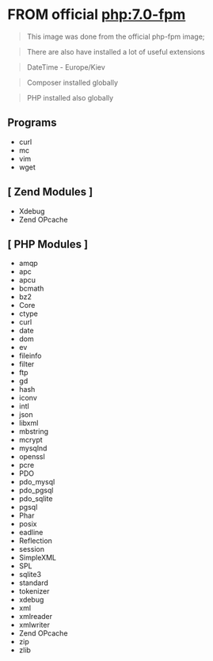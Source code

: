  FROM official [php:7.0-fpm](https://hub.docker.com/r/library/php/)
===================================================================


> This image was done from the official php-fpm image;

> There are also have installed a lot of useful extensions

> DateTime - Europe/Kiev

> Composer installed globally

> PHP installed also globally

## Programs
   * curl
   * mc
   * vim
   * wget

## [ Zend Modules ]
   * Xdebug
   * Zend OPcache

## [ PHP Modules ]
   * amqp
   * apc
   * apcu
   * bcmath
   * bz2
   * Core
   * ctype
   * curl
   * date
   * dom
   * ev
   * fileinfo
   * filter
   * ftp
   * gd
   * hash
   * iconv
   * intl
   * json
   * libxml
   * mbstring
   * mcrypt
   * mysqlnd
   * openssl
   * pcre
   * PDO
   * pdo_mysql
   * pdo_pgsql
   * pdo_sqlite
   * pgsql
   * Phar
   * posix
   * eadline
   * Reflection
   * session
   * SimpleXML
   * SPL
   * sqlite3
   * standard
   * tokenizer
   * xdebug
   * xml
   * xmlreader
   * xmlwriter
   * Zend OPcache
   * zip
   * zlib
